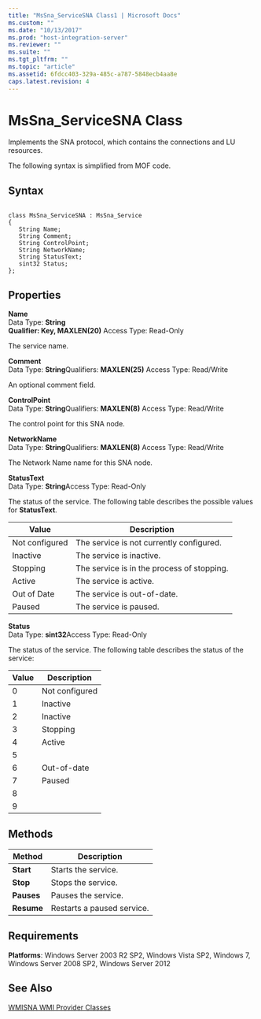 ```yaml
---
title: "MsSna_ServiceSNA Class1 | Microsoft Docs"
ms.custom: ""
ms.date: "10/13/2017"
ms.prod: "host-integration-server"
ms.reviewer: ""
ms.suite: ""
ms.tgt_pltfrm: ""
ms.topic: "article"
ms.assetid: 6fdcc403-329a-485c-a787-5848ecb4aa8e
caps.latest.revision: 4
---
```

# MsSna_ServiceSNA Class
Implements the SNA protocol, which contains the connections and LU resources.  
  
 The following syntax is simplified from MOF code.  
  
## Syntax  
  
```  
  
class MsSna_ServiceSNA : MsSna_Service  
{  
   String Name;  
   String Comment;  
   String ControlPoint;  
   String NetworkName;  
   String StatusText;  
   sint32 Status;  
};  
```  
  
## Properties  
 **Name**  
 Data Type: **String**  
**Qualifier: Key, MAXLEN(20)** Access Type: Read-Only  
  
 The service name.  
  
 **Comment**  
 Data Type: **String**Qualifiers: **MAXLEN(25)** Access Type: Read/Write  
  
 An optional comment field.  
  
 **ControlPoint**  
 Data Type: **String**Qualifiers: **MAXLEN(8)** Access Type: Read/Write  
  
 The control point for this SNA node.  
  
 **NetworkName**  
 Data Type: **String**Qualifiers: **MAXLEN(8)** Access Type: Read/Write  
  
 The Network Name name for this SNA node.  
  
 **StatusText**  
 Data Type: **String**Access Type: Read-Only  
  
 The status of the service. The following table describes the possible values for **StatusText**.  
  
|Value|Description|  
|-----------|-----------------|  
|Not configured|The service is not currently configured.|  
|Inactive|The service is inactive.|  
|Stopping|The service is in the process of stopping.|  
|Active|The service is active.|  
|Out of Date|The service is out-of-date.|  
|Paused|The service is paused.|  
  
 **Status**  
 Data Type: **sint32**Access Type: Read-Only  
  
 The status of the service. The following table describes the status of the service:  
  
|Value|Description|  
|-----------|-----------------|  
|0|Not configured|  
|1|Inactive|  
|2|Inactive|  
|3|Stopping|  
|4|Active|  
|5||  
|6|Out-of-date|  
|7|Paused|  
|8||  
|9||  
  
## Methods  
  
|Method|Description|  
|------------|-----------------|  
|**Start**|Starts the service.|  
|**Stop**|Stops the service.|  
|**Pauses**|Pauses the service.|  
|**Resume**|Restarts a paused service.|  
  
## Requirements  
 **Platforms**: Windows Server 2003 R2 SP2, Windows Vista SP2, Windows 7, Windows Server 2008 SP2, Windows Server 2012  
  
## See Also  
 [WMISNA WMI Provider Classes](../core/wmisna-wmi-provider-classes.md)